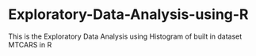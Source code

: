 # Exploratory-Data-Analysis-using-R
This is the Exploratory Data Analysis using Histogram of built in dataset MTCARS  in R
